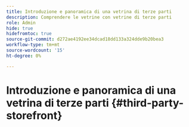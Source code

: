 ```yaml
---
title: Introduzione e panoramica di una vetrina di terze parti
description: Comprendere le vetrine con vetrine di terze parti
role: Admin
hide: true
hidefromtoc: true
source-git-commit: d272ae4192ee34dcad18dd133a324dde9b20bea3
workflow-type: tm+mt
source-wordcount: '15'
ht-degree: 0%

---
```



# Introduzione e panoramica di una vetrina di terze parti {#third-party-storefront}

